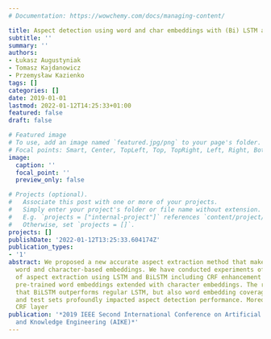 ```yaml
---
# Documentation: https://wowchemy.com/docs/managing-content/

title: Aspect detection using word and char embeddings with (Bi) LSTM and CRF
subtitle: ''
summary: ''
authors:
- Łukasz Augustyniak
- Tomasz Kajdanowicz
- Przemysław Kazienko
tags: []
categories: []
date: 2019-01-01
lastmod: 2022-01-12T14:25:33+01:00
featured: false
draft: false

# Featured image
# To use, add an image named `featured.jpg/png` to your page's folder.
# Focal points: Smart, Center, TopLeft, Top, TopRight, Left, Right, BottomLeft, Bottom, BottomRight.
image:
  caption: ''
  focal_point: ''
  preview_only: false

# Projects (optional).
#   Associate this post with one or more of your projects.
#   Simply enter your project's folder or file name without extension.
#   E.g. `projects = ["internal-project"]` references `content/project/deep-learning/index.md`.
#   Otherwise, set `projects = []`.
projects: []
publishDate: '2022-01-12T13:25:33.604174Z'
publication_types:
- '1'
abstract: We proposed a new accurate aspect extraction method that makes use of both
  word and character-based embeddings. We have conducted experiments of various models
  of aspect extraction using LSTM and BiLSTM including CRF enhancement on five different
  pre-trained word embeddings extended with character embeddings. The results revealed
  that BiLSTM outperforms regular LSTM, but also word embedding coverage in train
  and test sets profoundly impacted aspect detection performance. Moreover, the additional
  CRF layer
publication: '*2019 IEEE Second International Conference on Artificial Intelligence
  and Knowledge Engineering (AIKE)*'
---
```

